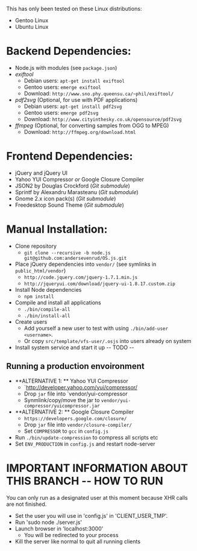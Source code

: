 This has only been tested on these Linux distributions:
* Gentoo Linux
* Ubuntu Linux

# Backend Dependencies:

* Node.js with modules (see `package.json`)
* _exiftool_
  - Debian users: `apt-get install exiftool`  
  - Gentoo users: `emerge exiftool`  
  - Download: `http://www.sno.phy.queensu.ca/~phil/exiftool/`  
* _pdf2svg_ (Optional, for use with PDF applications)  
  - Debian users: `apt-get install pdf2svg`  
  - Gentoo users: `emerge pdf2svg`  
  - Download: `http://www.cityinthesky.co.uk/opensource/pdf2svg`  
* _ffmpeg_ (Optional, for converting samples from OGG to MPEG)  
  - Download: `http://ffmpeg.org/download.html`

# Frontend Dependencies:
* jQuery and jQuery UI
* Yahoo YUI Compressor _or_ Google Closure Compiler
* JSON2 by Douglas Crockford (_Git submodule_)
* Sprintf by Alexandru Marasteanu (_Git submodule_)
* Gnome 2.x icon pack(s) (_Git submodule_)
* Freedesktop Sound Theme (_Git submodule_)

# Manual Installation:
* Clone repository
  - `git clone --recursive -b node.js git@github.com:andersevenrud/OS.js.git`
* Place jQuery dependencies into `vendor/` (see symlinks in `public_html/vendor`)
  - `http://code.jquery.com/jquery-1.7.1.min.js`
  - `http://jqueryui.com/download/jquery-ui-1.8.17.custom.zip`
* Install Node dependencies
  - `npm install`
* Compile and install all applications
  - `./bin/compile-all`
  - `./bin/install-all`
* Create users
  - Add yourself a new user to test with using `./bin/add-user <username>`.
  - Or copy `src/template/vfs-user/.osjs` into users already on system
* Install system service and start it up
  -- TODO --

## Running a production envoironment
* **ALTERNATIVE 1: ** Yahoo YUI Compressor
  - `http://developer.yahoo.com/yui/compressor/
  - Drop `jar` file into `vendor/yui-compressor
  - Synmlink/copy/move the jar to `vendor/yui-compressor/yuicompressor.jar`
* **ALTERNATIVE 2: ** Google Closure Compiler
  - `https://developers.google.com/closure/`
  - Drop `jar` file into `vendor/closure-compiler/`
  - Set `COMPRESSOR` to `gcc` in `config.js`
* Run `./bin/update-compression` to compress all scripts etc
* Set `ENV_PRODUCTION` in `config.js` and restart node-server

# IMPORTANT INFORMATION ABOUT THIS BRANCH -- HOW TO RUN

You can only run as a designated user at this moment because XHR calls
are not finished.

* Set the user you will use in 'config.js' in 'CLIENT_USER_TMP'.
* Run 'sudo node ./server.js'
* Launch browser in 'localhost:3000'
  - You will be redirected to your process
* Kill the server like normal to quit all running clients


